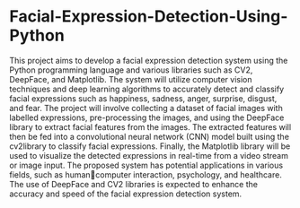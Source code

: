 # Facial-Expression-Detection-Using-Python
This project aims to develop a facial expression detection system using the Python 
programming language and various libraries such as CV2, DeepFace, and Matplotlib. The 
system will utilize computer vision techniques and deep learning algorithms to accurately 
detect and classify facial expressions such as happiness, sadness, anger, surprise, disgust, and 
fear. The project will involve collecting a dataset of facial images with labelled expressions, 
pre-processing the images, and using the DeepFace library to extract facial features from the 
images. The extracted features will then be fed into a convolutional neural network (CNN) 
model built using the cv2library to classify facial expressions. Finally, the Matplotlib library 
will be used to visualize the detected expressions in real-time from a video stream or image 
input. The proposed system has potential applications in various fields, such as humancomputer 
interaction, psychology, and healthcare. The use of DeepFace and CV2 libraries is 
expected to enhance the accuracy and speed of the facial expression detection system.
